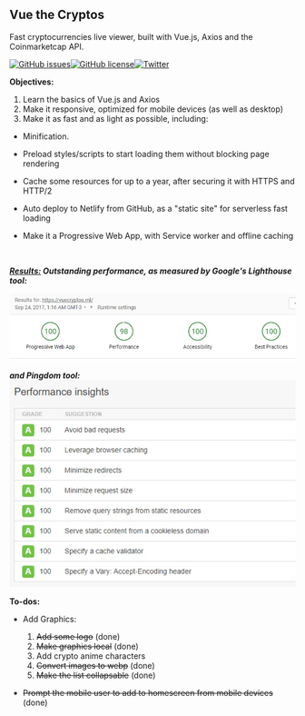 ## Vue the Cryptos
Fast cryptocurrencies live viewer, built with Vue.js, Axios and the Coinmarketcap API.

[![GitHub issues](https://img.shields.io/github/issues/LiteSoul/VuetheCryptos.svg)](https://github.com/LiteSoul/VuetheCryptos/issues)[![GitHub license](https://img.shields.io/badge/license-MIT-blue.svg)](https://raw.githubusercontent.com/LiteSoul/VuetheCryptos/master/LICENSE)[![Twitter](https://img.shields.io/twitter/url/https/github.com/LiteSoul/VuetheCryptos.svg?style=social)](https://twitter.com/intent/tweet?text=Wow:&url=%5Bobject%20Object%5D)




**Objectives:**
1. Learn the basics of Vue.js and Axios
2. Make it responsive, optimized for mobile devices (as well as desktop)
3. Make it as fast and as light as possible, including:

- Minification.

- Preload styles/scripts to start loading them without blocking page rendering

- Cache some resources for up to a year, after securing it with HTTPS and HTTP/2

- Auto deploy to Netlify from GitHub, as a "static site" for serverless fast loading

- Make it a Progressive Web App, with Service worker and offline caching 

  ​

***<u>Results:</u> Outstanding performance, as measured by Google's Lighthouse tool:***

![lighthouse](https://raw.githubusercontent.com/LiteSoul/VuetheCryptos/master/images/lighthouse.webp)



***and Pingdom tool:***
![pinddom](https://raw.githubusercontent.com/LiteSoul/VuetheCryptos/master/images/pingdom.webp)





**To-dos:**

- Add Graphics:
  1. ~~Add some logo~~ (done)
  2. ~~Make graphics local~~ (done)
  3. Add crypto anime characters
  4. ~~Convert images to webp~~ (done)
  5. ~~Make the list collapsable~~ (done)


- ~~Prompt the mobile user to add to homescreen from mobile devices~~ (done)
